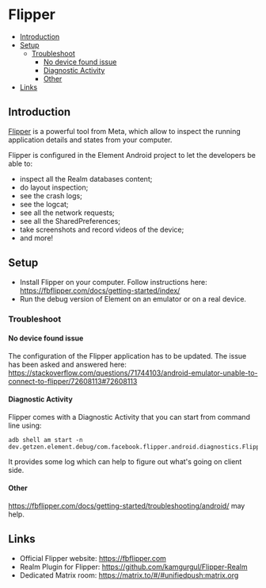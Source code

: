 # Flipper

<!--- TOC -->

* [Introduction](#introduction)
* [Setup](#setup)
  * [Troubleshoot](#troubleshoot)
    * [No device found issue](#no-device-found-issue)
    * [Diagnostic Activity](#diagnostic-activity)
    * [Other](#other)
* [Links](#links)

<!--- END -->

## Introduction

[Flipper](https://fbflipper.com) is a powerful tool from Meta, which allow to inspect the running application details and states from your computer.

Flipper is configured in the Element Android project to let the developers be able to:
- inspect all the Realm databases content;
- do layout inspection;
- see the crash logs;
- see the logcat;
- see all the network requests;
- see all the SharedPreferences;
- take screenshots and record videos of the device;
- and more!

## Setup

- Install Flipper on your computer. Follow instructions here: https://fbflipper.com/docs/getting-started/index/
- Run the debug version of Element on an emulator or on a real device.

### Troubleshoot

#### No device found issue

The configuration of the Flipper application has to be updated. The issue has been asked and answered here: https://stackoverflow.com/questions/71744103/android-emulator-unable-to-connect-to-flipper/72608113#72608113

#### Diagnostic Activity

Flipper comes with a Diagnostic Activity that you can start from command line using:

```shell
adb shell am start -n dev.getzen.element.debug/com.facebook.flipper.android.diagnostics.FlipperDiagnosticActivity
```

It provides some log which can help to figure out what's going on client side.

#### Other

https://fbflipper.com/docs/getting-started/troubleshooting/android/ may help.

## Links

- Official Flipper website: https://fbflipper.com
- Realm Plugin for Flipper: https://github.com/kamgurgul/Flipper-Realm
- Dedicated Matrix room: https://matrix.to/#/#unifiedpush:matrix.org
